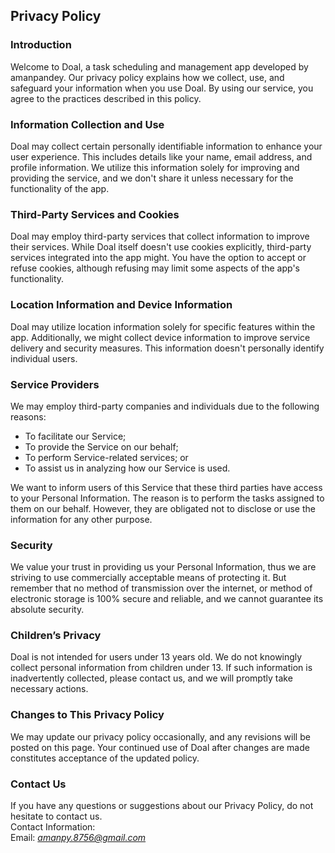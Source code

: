 Privacy Policy  
----------------

### Introduction  
Welcome to Doal, a task scheduling and management app developed by amanpandey. Our privacy policy explains how we collect, use, and safeguard your information when you use Doal. By using our service, you agree to the practices described in this policy.

### Information Collection and Use  
Doal may collect certain personally identifiable information to enhance your user experience. This includes details like your name, email address, and profile information. We utilize this information solely for improving and providing the service, and we don't share it unless necessary for the functionality of the app.

### Third-Party Services and Cookies
Doal may employ third-party services that collect information to improve their services. While Doal itself doesn't use cookies explicitly, third-party services integrated into the app might. You have the option to accept or refuse cookies, although refusing may limit some aspects of the app's functionality. 

### Location Information and Device Information 
Doal may utilize location information solely for specific features within the app. Additionally, we might collect device information to improve service delivery and security measures. This information doesn't personally identify individual users.  

### Service Providers  
We may employ third-party companies and individuals due to the following reasons:  
* To facilitate our Service;
* To provide the Service on our behalf;
* To perform Service-related services; or
* To assist us in analyzing how our Service is used.  

We want to inform users of this Service that these third parties have access to your Personal Information. The reason is to perform the tasks assigned to them on our behalf. However, they are obligated not to disclose or use the information for any other purpose.  

### Security  
We value your trust in providing us your Personal Information, thus we are striving to use commercially acceptable means of protecting it. But remember that no method of transmission over  the internet, or method of electronic storage is 100% secure and reliable, and we cannot guarantee its absolute security.  

### Children’s Privacy  
Doal is not intended for users under 13 years old. We do not knowingly collect personal information from children under 13. If such information is inadvertently collected, please contact us, and we will promptly take necessary actions.

### Changes to This Privacy Policy  
We may update our privacy policy occasionally, and any revisions will be posted on this page. Your continued use of Doal after changes are made constitutes acceptance of the updated policy.

### Contact Us  
If you have any questions or suggestions about our Privacy Policy, do not hesitate to contact us.  
Contact Information:  
Email: *amanpy.8756@gmail.com* 
